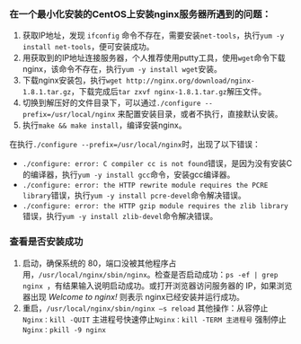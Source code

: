 [^_^]: name=install-nginx
[^_^]: title=nginx的安装
[^_^]: date=2016-10-29
### 在一个最小化安装的CentOS上安装nginx服务器所遇到的问题：

1. 获取IP地址，发现 `ifconfig` 命令不存在，需要安装`net-tools`，执行`yum -y install net-tools`，便可安装成功。
2. 用获取到的IP地址连接服务器，个人推荐使用putty工具，使用`wget`命令下载nginx，该命令不存在，执行`yum -y install wget`安装。
3. 下载nginx安装包，执行`wget http://nginx.org/download/nginx-1.8.1.tar.gz`，下载完成后`tar zxvf nginx-1.8.1.tar.gz`解压文件。
4. 切换到解压好的文件目录下，可以通过`./configure --prefix=/usr/local/nginx` 来配置安装目录，或者不执行，直接默认安装。
5. 执行`make && make install`，编译安装nginx。

在执行`./configure --prefix=/usr/local/nginx`时，出现了以下错误：
*   `./configure: error: C compiler cc is not found`错误，是因为没有安装C的编译器，执行`yum -y install gcc`命令，安装gcc编译器。
*   `./configure: error: the HTTP rewrite module requires the PCRE library`错误，执行`yum -y install pcre-devel`命令解决错误。
*   `./configure: error: the HTTP gzip module requires the zlib library`错误，执行`yum -y install zlib-devel`命令解决错误。

### 查看是否安装成功

1. 启动，确保系统的 80，端口没被其他程序占用，`/usr/local/nginx/sbin/nginx`。检查是否启动成功：`ps -ef | grep nginx `，有结果输入说明启动成功。或打开浏览器访问服务器的 IP，如果浏览器出现 *Welcome to nginx!* 则表示 nginx已经安装并运行成功。
2. 重启，`/usr/local/nginx/sbin/nginx –s reload` 
其他操作：从容停止`Nginx：kill -QUIT` 
主进程号快速停止`Nginx：kill -TERM 主进程号`
强制停止`Nginx：pkill -9 nginx`

